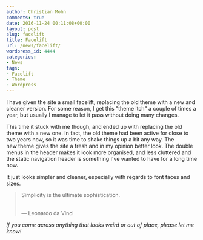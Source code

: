 ```yaml
---
author: Christian Mohn
comments: true
date: 2016-11-24 00:11:08+00:00
layout: post
slug: facelift
title: Facelift
url: /news/facelift/
wordpress_id: 4444
categories:
- News
tags:
- Facelift
- Theme
- Wordpress
---
```


I have given the site a small facelift, replacing the old theme with a new and cleaner version. For some reason, I get this "theme itch" a couple of times a year, but usually I manage to let it pass without doing many changes.

This time it stuck with me though, and ended up with replacing the old theme with a new one. In fact, the old theme had been active for close to two years now, so it was time to shake things up a bit any way. The new theme gives the site a fresh and in my opinion better look. The double menus in the header makes it look more organised, and less cluttered and the static navigation header is something I've wanted to have for a long time now.

<!--more-->


It just looks simpler and cleaner, especially with regards to font faces and sizes.



<blockquote>


Simplicity is the ultimate sophistication.

 <br/>— Leonardo da Vinci
</blockquote>



_If you come across anything that looks weird or out of place, please let me know!_
